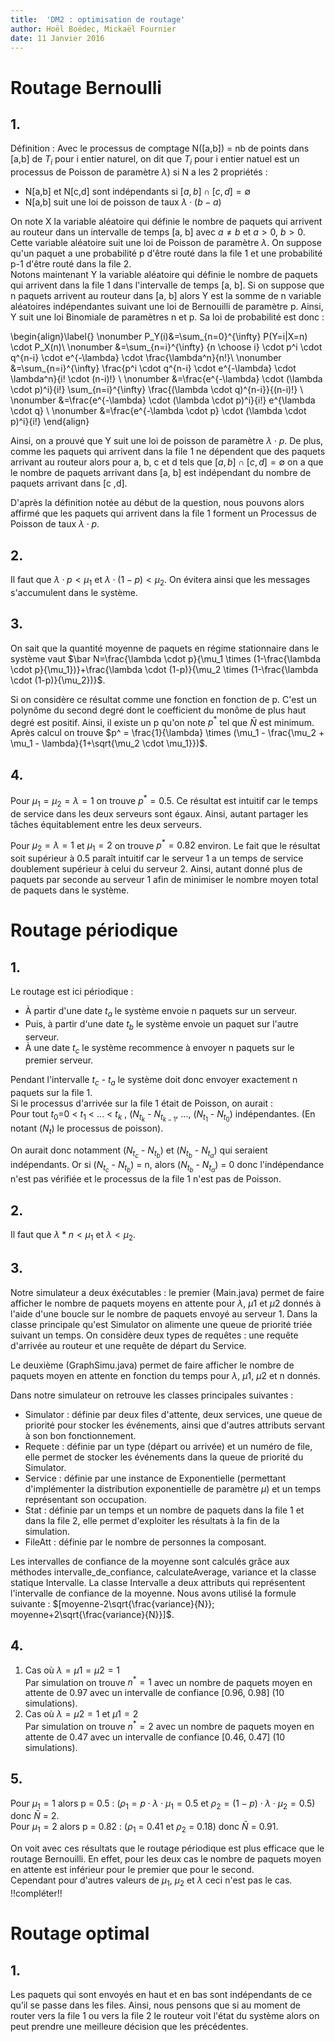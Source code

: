```yaml
---
title:  'DM2 : optimisation de routage'
author: Hoël Boëdec, Mickaël Fournier
date: 11 Janvier 2016
---
```


# Routage Bernoulli

## 1.

Définition : Avec le processus de comptage N([a,b]) = nb de points dans [a,b] de $T_i$ pour i entier naturel, on dit que $T_i$ pour i entier natuel est un processus de Poisson de paramètre $\lambda$) si N a les 2 propriétés :
  - N[a,b] et N[c,d] sont indépendants si $[a, b] \cap [c, d] = \emptyset$
  - N[a,b] suit une loi de poisson de taux $\lambda \cdot (b-a)$

On note X la variable aléatoire qui définie le nombre de paquets qui arrivent au routeur dans un intervalle de temps [a, b] avec $a\not=b$ et $a>0$, $b>0$. Cette variable aléatoire suit une loi de Poisson de paramètre $\lambda$. On suppose qu'un paquet a une probabilité p d'être routé dans la file 1 et une probabilité p-1 d'être routé dans la file 2.  
Notons maintenant Y la variable aléatoire qui définie le nombre de paquets qui arrivent dans la file 1 dans l'intervalle de temps [a, b]. Si on suppose que n paquets arrivent au routeur dans [a, b] alors Y est la somme de n variable aléatoires indépendantes suivant une loi de Bernouilli de paramètre p. Ainsi, Y suit une loi Binomiale de paramètres n et p. Sa loi de probabilité est donc :

\begin{align}\label{}
      \nonumber P_Y(i)&=\sum_{n=0}^{\infty} P(Y=i|X=n) \cdot P_X(n)\\
      \nonumber &=\sum_{n=i}^{\infty} {n \choose i} \cdot p^i \cdot q^{n-i} \cdot e^{-\lambda} \cdot \frac{\lambda^n}{n!}\\
      \nonumber &=\sum_{n=i}^{\infty} \frac{p^i \cdot q^{n-i} \cdot e^{-\lambda} \cdot \lambda^n}{i! \cdot (n-i)!} \\
      \nonumber &=\frac{e^{-\lambda} \cdot (\lambda \cdot p)^i}{i!}  \sum_{n=i}^{\infty} \frac{(\lambda \cdot q)^{n-i}}{(n-i)!} \\
      \nonumber &=\frac{e^{-\lambda} \cdot (\lambda \cdot p)^i}{i!} e^{\lambda \cdot q} \\
      \nonumber &=\frac{e^{-\lambda \cdot p} \cdot (\lambda \cdot p)^i}{i!}
      \end{align}

Ainsi, on a prouvé que Y suit une loi de poisson de paramètre $\lambda \cdot p$. De plus, comme les paquets qui arrivent dans la file 1 ne dépendent que des paquets arrivant au routeur alors pour a, b, c et d tels que $[a, b] \cap [c, d] = \emptyset$ on a que le nombre de paquets arrivant dans [a, b] est indépendant du nombre de paquets arrivant dans [c ,d].  

D'après la définition notée au début de la question, nous pouvons alors affirmé que les paquets qui arrivent dans la file 1 forment un Processus de Poisson de taux $\lambda \cdot p$.

## 2.
Il faut que $\lambda \cdot p<\mu_1$ et $\lambda \cdot (1-p)<\mu_2$. On évitera ainsi que les messages s'accumulent dans le système.

## 3.
On sait que la quantité moyenne de paquets en régime stationnaire dans le système vaut $\bar N=\frac{\lambda \cdot p}{\mu_1 \times (1-\frac{\lambda \cdot p}{\mu_1})}+\frac{\lambda \cdot (1-p)}{\mu_2 \times (1-\frac{\lambda \cdot (1-p)}{\mu_2})}$.

Si on considère ce résultat comme une fonction en fonction de p. C'est un polynôme du second degré dont le coefficient du monôme de plus haut degré est positif. Ainsi, il existe un p qu'on note $p^*$ tel que $\bar N$ est minimum.
Après calcul on trouve $p^ = \frac{1}{\lambda} \times (\mu_1 - \frac{\mu_2 + \mu_1 - \lambda}{1+\sqrt{\mu_2 \cdot \mu_1}})$.

## 4.
Pour $\mu_1=\mu_2=\lambda=1$ on trouve $p^*=0.5$. Ce résultat est intuitif car le temps de service dans les deux serveurs sont égaux. Ainsi, autant partager les tâches équitablement entre les deux serveurs.

Pour $\mu_2=\lambda=1$ et $\mu_1=2$ on trouve $p^*=0.82$ environ. Le fait que le résultat soit supérieur à 0.5 paraît intuitif car le serveur 1 a un temps de service doublement supérieur à celui du serveur 2. Ainsi, autant donné plus de paquets par seconde au serveur 1 afin de minimiser le nombre moyen total de paquets dans le système.

# Routage périodique

## 1.
Le routage est ici périodique :

- À partir d'une date $t_a$ le système envoie n paquets sur un serveur.
- Puis, à partir d'une date $t_b$ le système envoie un paquet sur l'autre serveur.
- À une date $t_c$ le système recommence à envoyer n paquets sur le premier serveur.

Pendant l'intervalle $t_c$ - $t_a$ le système doit donc envoyer exactement n paquets sur la file 1.    
Si le processus d'arrivée sur la file 1 était de Poisson, on aurait :  
Pour tout $t_0$=0 < $t_1$ < ... < $t_k$ , ($N_{t_k}$ - $N_{t_{k-1}}$, ..., ($N_{t_1}$ - $N_{t_0}$) indépendantes. (En notant ($N_t$) le processus de poisson).

On aurait donc notamment ($N_{t_c}$ - $N_{t_b}$) et ($N_{t_b}$ - $N_{t_a}$) qui seraient indépendants. Or si ($N_{t_c}$ - $N_{t_b}$) = n, alors ($N_{t_b}$ - $N_{t_a}$) = 0 donc l'indépendance n'est pas vérifiée et le processus de la file 1 n'est pas de Poisson.

## 2.
Il faut que $\lambda*n<\mu_1$ et $\lambda<\mu_2$.

## 3.
Notre simulateur a deux éxécutables : le premier (Main.java) permet de faire afficher le nombre de paquets moyens en attente pour $\lambda$, $\mu1$ et $\mu2$ donnés à l'aide d'une boucle sur le nombre de paquets envoyé au serveur 1. Dans la classe principale qu'est Simulator on alimente une queue de priorité triée suivant un temps. On considère deux types de requêtes : une requête d'arrivée au routeur et une requête de départ du Service.

Le deuxième (GraphSimu.java) permet de faire afficher le nombre de paquets moyen en attente en fonction du temps pour $\lambda$, $\mu1$, $\mu2$ et n donnés.

Dans notre simulateur on retrouve les classes principales suivantes :

  - Simulator : définie par deux files d'attente, deux services, une queue de priorité pour stocker les événements, ainsi que d'autres attributs servant à son bon fonctionnement.
  - Requete : définie par un type (départ ou arrivée) et un numéro de file, elle permet de stocker les événements dans la queue de priorité du Simulator.
  - Service : définie par une instance de Exponentielle (permettant d'implémenter la distribution exponentielle de paramètre $\mu$) et un temps représentant son occupation.
  - Stat : définie par un temps et un nombre de paquets dans la file 1 et dans la file 2, elle permet d'exploiter les résultats à la fin de la simulation.
  - FileAtt : définie par le nombre de personnes la composant.

Les intervalles de confiance de la moyenne sont calculés grâce aux méthodes intervalle_de_confiance, calculateAverage, variance et la classe statique Intervalle. La classe Intervalle a deux attributs qui représentent l'intervalle de confiance de la moyenne. Nous avons utilisé la formule suivante : $[moyenne-2\sqrt{\frac{variance}{N}}; moyenne+2\sqrt{\frac{variance}{N}}]$.

## 4.

1. Cas où $\lambda=\mu1=\mu2=1$  
  Par simulation on trouve $n^*=1$ avec un nombre de paquets moyen en attente de 0.97 avec un intervalle de confiance [0.96, 0.98] (10 simulations).
2. Cas où $\lambda=\mu2=1$ et $\mu1=2$  
  Par simulation on trouve $n^*=2$ avec un nombre de paquets moyen en attente de 0.47 avec un intervalle de confiance [0.46, 0.47] (10 simulations).

## 5.
Pour $\mu_1=1$ alors p = 0.5 : ($\rho_1 = p \cdot \lambda \cdot \mu_1 = 0.5$ et $\rho_2 = (1-p) \cdot \lambda \cdot \mu_2 = 0.5$) donc $\bar N$ = 2.  
Pour $\mu_1=2$ alors p = 0.82 : ($\rho_1$ = 0.41 et $\rho_2$ = 0.18) donc $\bar N$ = 0.91.  

On voit avec ces résultats que le routage périodique est plus efficace que le routage Bernouilli. En effet, pour les deux cas le nombre de paquets moyen en attente est inférieur pour le premier que pour le second.  
Cependant pour d'autres valeurs de $\mu_1$, $\mu_2$ et $\lambda$ ceci n'est pas le cas. !!compléter!!

# Routage optimal

## 1.
Les paquets qui sont envoyés en haut et en bas sont indépendants de ce qu’il se passe dans les files. Ainsi, nous pensons que si au moment de router vers la file 1 ou vers la file 2 le routeur voit l'état du système alors on peut prendre une meilleure décision que les précédentes.
